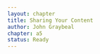 ```yaml
---
layout: chapter
title: Sharing Your Content
author: John Graybeal
chapter: a5
status: Ready
---
```

